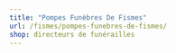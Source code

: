 ```yaml
---
title: "Pompes Funèbres De Fismes"
url: /fismes/pompes-funebres-de-fismes/
shop: directeurs de funérailles
---
```

